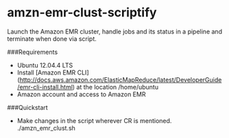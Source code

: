 amzn-emr-clust-scriptify
========================

Launch the Amazon EMR cluster, handle jobs and its status in a pipeline 
and terminate when done via script.

###Requirements
- Ubuntu 12.04.4 LTS
- Install [Amazon EMR CLI] (http://docs.aws.amazon.com/ElasticMapReduce/latest/DeveloperGuide/emr-cli-install.html)
  at the location /home/ubuntu
- Amazon account and access to Amazon EMR

###Quickstart
- Make changes in the script wherever CR is mentioned.
./amzn_emr_clust.sh
